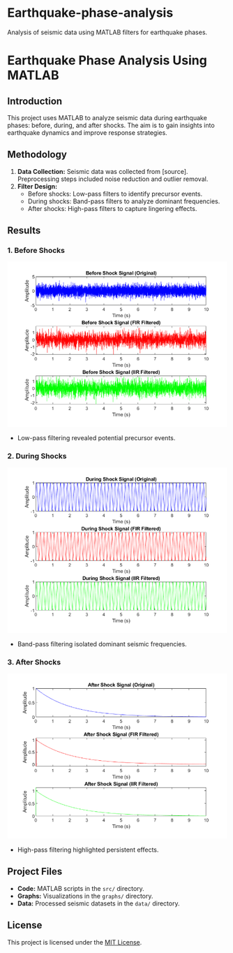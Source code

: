# Earthquake-phase-analysis
Analysis of seismic data using MATLAB filters for earthquake phases.
# Earthquake Phase Analysis Using MATLAB

## Introduction
This project uses MATLAB to analyze seismic data during earthquake phases: before, during, and after shocks. The aim is to gain insights into earthquake dynamics and improve response strategies.

## Methodology
1. **Data Collection:** Seismic data was collected from [source]. Preprocessing steps included noise reduction and outlier removal.
2. **Filter Design:**
   - Before shocks: Low-pass filters to identify precursor events.
   - During shocks: Band-pass filters to analyze dominant frequencies.
   - After shocks: High-pass filters to capture lingering effects.

## Results
### 1. Before Shocks
![Before Shocks](earthquake/before.png)
- Low-pass filtering revealed potential precursor events.

### 2. During Shocks
![During Shocks](earthquake/during.png)
- Band-pass filtering isolated dominant seismic frequencies.

### 3. After Shocks
![After Shocks](earthquake/after.png)
- High-pass filtering highlighted persistent effects.

## Project Files
- **Code:** MATLAB scripts in the `src/` directory.
- **Graphs:** Visualizations in the `graphs/` directory.
- **Data:** Processed seismic datasets in the `data/` directory.

## License
This project is licensed under the [MIT License](LICENSE).
